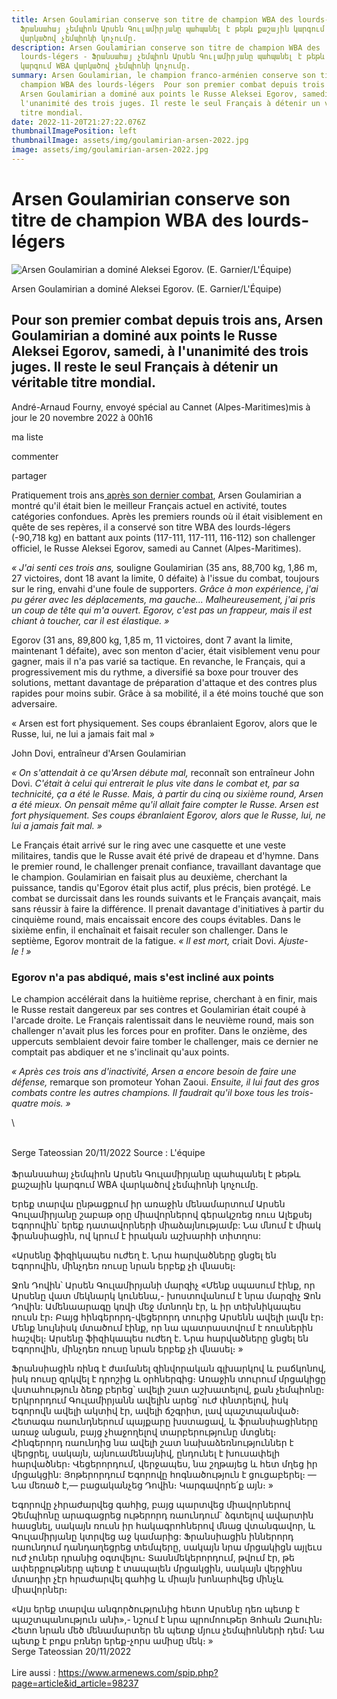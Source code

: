 ```yaml
---
title: Arsen Goulamirian conserve son titre de champion WBA des lourds-légers -
  Ֆրանսահայ չեմպիոն Արսեն Գուլամիրյանը պահպանել է թեթև քաշային կարգում WBA
  վարկածով չեմպիոնի կոչումը.
description: Arsen Goulamirian conserve son titre de champion WBA des
  lourds-légers - Ֆրանսահայ չեմպիոն Արսեն Գուլամիրյանը պահպանել է թեթև քաշային
  կարգում WBA վարկածով չեմպիոնի կոչումը.
summary: Arsen Goulamirian, le champion franco-arménien conserve son titre de
  champion WBA des lourds-légers  Pour son premier combat depuis trois ans,
  Arsen Goulamirian a dominé aux points le Russe Aleksei Egorov, samedi, à
  l'unanimité des trois juges. Il reste le seul Français à détenir un véritable
  titre mondial.
date: 2022-11-20T21:27:22.076Z
thumbnailImagePosition: left
thumbnailImage: assets/img/goulamirian-arsen-2022.jpg
image: assets/img/goulamirian-arsen-2022.jpg
---
```

<!--StartFragment-->

# Arsen Goulamirian conserve son titre de champion WBA des lourds-légers

![Arsen Goulamirian a dominé Aleksei Egorov. (E. Garnier/L'Équipe)](https://www.lequipe.fr/_medias/img-photo-jpg/arsen-goulamirian-a-domine-aleksei-egorov-e-garnier-l-equipe/1500000001713486/0:0,1998:1332-828-552-75/5a6c7.jpg)

Arsen Goulamirian a dominé Aleksei Egorov. (E. Garnier/L'Équipe)

## Pour son premier combat depuis trois ans, Arsen Goulamirian a dominé aux points le Russe Aleksei Egorov, samedi, à l'unanimité des trois juges. Il reste le seul Français à détenir un véritable titre mondial.

André-Arnaud Fourny, envoyé spécial au Cannet (Alpes-Maritimes)mis à jour le 20 novembre 2022 à 00h16

ma liste

commenter

partager

Pratiquement trois ans[ après son dernier combat](https://www.lequipe.fr/Boxe/Article/Championnat-wba-arsen-goulamirian-pour-un-come-back-gagnant/1365539), Arsen Goulamirian a montré qu'il était bien le meilleur Français actuel en activité, toutes catégories confondues. Après les premiers rounds où il était visiblement en quête de ses repères, il a conservé son titre WBA des lourds-légers (-90,718 kg) en battant aux points (117-111, 117-111, 116-112) son challenger officiel, le Russe Aleksei Egorov, samedi au Cannet (Alpes-Maritimes).

*« J'ai senti ces trois ans,* souligne Goulamirian (35 ans, 88,700 kg, 1,86 m, 27 victoires, dont 18 avant la limite, 0 défaite) à l'issue du combat, toujours sur le ring, envahi d'une foule de supporters. *Grâce à mon expérience, j'ai pu gérer avec les déplacements, ma gauche... Malheureusement, j'ai pris un coup de tête qui m'a ouvert. Egorov, c'est pas un frappeur, mais il est chiant à toucher, car il est élastique. »*

Egorov (31 ans, 89,800 kg, 1,85 m, 11 victoires, dont 7 avant la limite, maintenant 1 défaite), avec son menton d'acier, était visiblement venu pour gagner, mais il n'a pas varié sa tactique. En revanche, le Français, qui a progressivement mis du rythme, a diversifié sa boxe pour trouver des solutions, mettant davantage de préparation d'attaque et des contres plus rapides pour moins subir. Grâce à sa mobilité, il a été moins touché que son adversaire.

« Arsen est fort physiquement. Ses coups ébranlaient Egorov, alors que le Russe, lui, ne lui a jamais fait mal »

John Dovi, entraîneur d'Arsen Goulamirian

*« On s'attendait à ce qu'Arsen débute mal,* reconnaît son entraîneur John Dovi. *C'était à celui qui entrerait le plus vite dans le combat et, par sa technicité, ça a été le Russe. Mais, à partir du cinq ou sixième round, Arsen a été mieux. On pensait même qu'il allait faire compter le Russe. Arsen est fort physiquement. Ses coups ébranlaient Egorov, alors que le Russe, lui, ne lui a jamais fait mal. »*

Le Français était arrivé sur le ring avec une casquette et une veste militaires, tandis que le Russe avait été privé de drapeau et d'hymne. Dans le premier round, le challenger prenait confiance, travaillant davantage que le champion. Goulamirian en faisait plus au deuxième, cherchant la puissance, tandis qu'Egorov était plus actif, plus précis, bien protégé. Le combat se durcissait dans les rounds suivants et le Français avançait, mais sans réussir à faire la différence. Il prenait davantage d'initiatives à partir du cinquième round, mais encaissait encore des coups évitables. Dans le sixième enfin, il enchaînait et faisait reculer son challenger. Dans le septième, Egorov montrait de la fatigue. *« Il est mort,* criait Dovi. *Ajuste-le ! »*

### Egorov n'a pas abdiqué, mais s'est incliné aux points

Le champion accélérait dans la huitième reprise, cherchant à en finir, mais le Russe restait dangereux par ses contres et Goulamirian était coupé à l'arcade droite. Le Français ralentissait dans le neuvième round, mais son challenger n'avait plus les forces pour en profiter. Dans le onzième, des uppercuts semblaient devoir faire tomber le challenger, mais ce dernier ne comptait pas abdiquer et ne s'inclinait qu'aux points.

*« Après ces trois ans d'inactivité, Arsen a encore besoin de faire une défense,* remarque son promoteur Yohan Zaoui. *Ensuite, il lui faut des gros combats contre les autres champions. Il faudrait qu'il boxe tous les trois-quatre mois. »*

<!--EndFragment-->\

\
S﻿erge Tateossian 20/11/2022 Source : L'équipe \
\
Ֆրանսահայ չեմպիոն Արսեն Գուլամիրյանը պահպանել է թեթև քաշային կարգում WBA վարկածով չեմպիոնի կոչումը.

Երեք տարվա ընթացքում իր առաջին մենամարտում Արսեն Գուլամիրյանը շաբաթ օրը միավորներով գերակշռեց ռուս Ալեքսեյ Եգորովին՝ երեք դատավորների միաձայնությամբ: Նա մնում է միակ ֆրանսիացին, ով կրում է իրական աշխարհի տիտղոս:

«Արսենը ֆիզիկապես ուժեղ է. Նրա հարվածները ցնցել են Եգորովին, մինչդեռ ռուսը նրան երբեք չի վնասել։

Ջոն Դովին՝ Արսեն Գուլամիրյանի մարզիչ
«Մենք սպասում էինք, որ Արսենը վատ մեկնարկ կունենա,- խոստովանում է նրա մարզիչ Ջոն Դովին: Ամենաարագը կռվի մեջ մտնողն էր, և իր տեխնիկապես ռուսն էր։ Բայց հինգերորդ-վեցերորդ տուրից Արսենն ավելի լավն էր։ Մենք նույնիսկ մտածում էինք, որ նա պատրաստվում է ռուսներին հաշվել։ Արսենը ֆիզիկապես ուժեղ է. Նրա հարվածները ցնցել են Եգորովին, մինչդեռ ռուսը նրան երբեք չի վնասել։ »

Ֆրանսիացին ռինգ է ժամանել զինվորական գլխարկով և բաճկոնով, իսկ ռուսը զրկվել է դրոշից և օրհներգից։ Առաջին տուրում մրցակիցը վստահություն ձեռք բերեց՝ ավելի շատ աշխատելով, քան չեմպիոնը։ Երկրորդում Գուլամիրյանն ավելին արեց՝ ուժ փնտրելով, իսկ Եգորովն ավելի ակտիվ էր, ավելի ճշգրիտ, լավ պաշտպանված։ Հետագա ռաունդներում պայքարը խստացավ, և ֆրանսիացիները առաջ անցան, բայց չհաջողելով տարբերությունը մտցնել։ Հինգերորդ ռաունդից նա ավելի շատ նախաձեռնություններ է վերցրել, սակայն, այնուամենայնիվ, ընդունել է խուսափելի հարվածներ։ Վեցերորդում, վերջապես, նա շղթայեց և հետ մղեց իր մրցակցին: Յոթերորդում Եգորովը հոգնածություն է ցուցաբերել։ — Նա մեռած է,— բացականչեց Դովին։ Կարգավորե՛ք այն։ »

Եգորովը չհրաժարվեց գահից, բայց պարտվեց միավորներով
Չեմպիոնը արագացրեց ութերորդ ռաունդում` ձգտելով ավարտին հասցնել, սակայն ռուսն իր հակագրոհներով մնաց վտանգավոր, և Գուլամիրյանը կտրվեց աջ կամարից: Ֆրանսիացին իններորդ ռաունդում դանդաղեցրեց տեմպերը, սակայն նրա մրցակիցն այլեւս ուժ չուներ դրանից օգտվելու։ Տասնմեկերորդում, թվում էր, թե ափերքութները պետք է տապալեն մրցակցին, սակայն վերջինս մտադիր չէր հրաժարվել գահից և միայն խոնարհվեց մինչև միավորներ։

«Այս երեք տարվա անգործությունից հետո Արսենը դեռ պետք է պաշտպանություն անի»,- նշում է նրա պրոմոութեր Յոհան Զաուին։ Հետո նրան մեծ մենամարտեր են պետք մյուս չեմպիոնների դեմ։ Նա պետք է բոքս բռներ երեք-չորս ամիսը մեկ։ »\
S﻿erge Tateossian 20/11/2022\
\
L﻿ire aussi : https://www.armenews.com/spip.php?page=article&id_article=98237